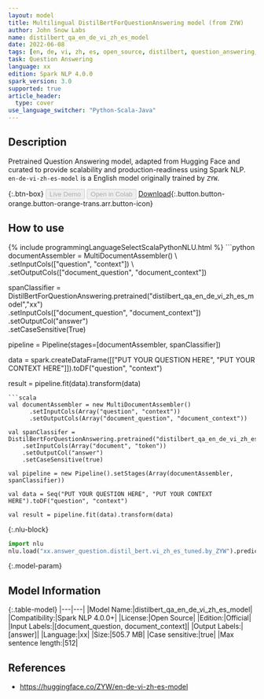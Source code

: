 ```yaml
---
layout: model
title: Multilingual DistilBertForQuestionAnswering model (from ZYW)
author: John Snow Labs
name: distilbert_qa_en_de_vi_zh_es_model
date: 2022-06-08
tags: [en, de, vi, zh, es, open_source, distilbert, question_answering, xx]
task: Question Answering
language: xx
edition: Spark NLP 4.0.0
spark_version: 3.0
supported: true
article_header:
  type: cover
use_language_switcher: "Python-Scala-Java"
---
```


## Description

Pretrained Question Answering model, adapted from Hugging Face and curated to provide scalability and production-readiness using Spark NLP. `en-de-vi-zh-es-model` is a English model originally trained by `ZYW`.

{:.btn-box}
<button class="button button-orange" disabled>Live Demo</button>
<button class="button button-orange" disabled>Open in Colab</button>
[Download](https://s3.amazonaws.com/auxdata.johnsnowlabs.com/public/models/distilbert_qa_en_de_vi_zh_es_model_xx_4.0.0_3.0_1654728319675.zip){:.button.button-orange.button-orange-trans.arr.button-icon}

## How to use



<div class="tabs-box" markdown="1">
{% include programmingLanguageSelectScalaPythonNLU.html %}
```python
documentAssembler = MultiDocumentAssembler() \
    .setInputCols(["question", "context"]) \
    .setOutputCols(["document_question", "document_context"])

spanClassifier = DistilBertForQuestionAnswering.pretrained("distilbert_qa_en_de_vi_zh_es_model","xx") \
    .setInputCols(["document_question", "document_context"]) \
    .setOutputCol("answer")\
    .setCaseSensitive(True)
    
pipeline = Pipeline(stages=[documentAssembler, spanClassifier])

data = spark.createDataFrame([["PUT YOUR QUESTION HERE", "PUT YOUR CONTEXT HERE"]]).toDF("question", "context")

result = pipeline.fit(data).transform(data)
```
```scala
val documentAssembler = new MultiDocumentAssembler() 
      .setInputCols(Array("question", "context")) 
      .setOutputCols(Array("document_question", "document_context"))
 
val spanClassifer = DistilBertForQuestionAnswering.pretrained("distilbert_qa_en_de_vi_zh_es_model","xx") 
    .setInputCols(Array("document", "token")) 
    .setOutputCol("answer")
    .setCaseSensitive(true)

val pipeline = new Pipeline().setStages(Array(documentAssembler, spanClassifier))

val data = Seq("PUT YOUR QUESTION HERE", "PUT YOUR CONTEXT HERE").toDF("question", "context")

val result = pipeline.fit(data).transform(data)
```


{:.nlu-block}
```python
import nlu
nlu.load("xx.answer_question.distil_bert.vi_zh_es_tuned.by_ZYW").predict("""PUT YOUR QUESTION HERE|||"PUT YOUR CONTEXT HERE""")
```

</div>

{:.model-param}
## Model Information

{:.table-model}
|---|---|
|Model Name:|distilbert_qa_en_de_vi_zh_es_model|
|Compatibility:|Spark NLP 4.0.0+|
|License:|Open Source|
|Edition:|Official|
|Input Labels:|[document_question, document_context]|
|Output Labels:|[answer]|
|Language:|xx|
|Size:|505.7 MB|
|Case sensitive:|true|
|Max sentence length:|512|

## References

- https://huggingface.co/ZYW/en-de-vi-zh-es-model